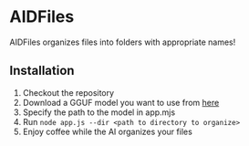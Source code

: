 # AIDFiles 

AIDFiles organizes files into folders with appropriate names!

## Installation

1. Checkout the repository
2. Download a GGUF model you want to use from [here](https://huggingface.co/TheBloke?search_models=GGUF&sort_models=downloads#models)
3. Specify the path to the model in app.mjs
4. Run `node app.js --dir <path to directory to organize>`
5. Enjoy coffee while the AI organizes your files
